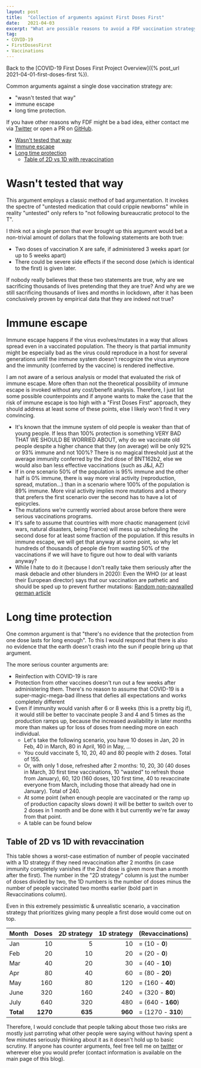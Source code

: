 ```yaml
---
layout: post
title:  "Collection of arguments against First Doses First"
date:   2021-04-03
excerpt: "What are possible reasons to avoid a FDF vaccination strategy?"
tag:
- COVID-19
- FirstDosesFirst
- Vaccinations
---
```


Back to the [COVID-19 First Doses First Project Overview]({% post_url 2021-04-01-first-doses-first %}).

Common arguments against a single dose vaccination strategy are:
- "wasn't tested that way"
- immune escape
- long time protection.

If you have other reasons why FDF might be a bad idea, either contact me via [Twitter](https://twitter.com/oerpli) or open a PR on [GitHub](https://github.com/oerpli/FirstDosesFirst).

- [Wasn't tested that way](#wasnt-tested-that-way)
- [Immune escape](#immune-escape)
- [Long time protection](#long-time-protection)
  - [Table of 2D vs 1D with revaccination](#table-of-2d-vs-1d-with-revaccination)

# Wasn't tested that way
This argument employs a classic method of bad argumentation.
It invokes the spectre of "untested medication that could cripple newborns" while in reality "untested" only refers to "not following bureaucratic protocol to the T".

I think not a single person that ever brought up this argument would bet a non-trivial amount of dollars that the following statements are both true:
- Two doses of vaccination X are safe, if administered 3 weeks apart (or up to 5 weeks apart)
- There could be severe side effects if the second dose (which is identical to the first) is given later.

If nobody really believes that these two statements are true, why are we sacrificing thousands of lives pretending that they are true? 
And why are we still sacrificing thousands of lives and months in lockdown, after it has been conclusively proven by empirical data that they are indeed not true? 

# Immune escape
Immune escape happens if the virus evolves/mutates in a way that allows spread even in a vaccinated population. The theory is that partial immunity might be especially bad as the virus could reproduce in a host for several generations until the immune system doesn't recognize the virus anymore and the immunity (conferred by the vaccine) is rendered ineffective. 

I am not aware of a serious analysis or model that evaluated the risk of immune escape.
More often than not the theoretical possibility of immune escape is invoked without any cost/benefit analysis.
Therefore, I just list some possible counterpoints and if anyone wants to make the case that the risk of immune escape is too high with a "First Doses First" approach, they should address at least some of these points, else I likely won't find it very convincing.

- It's known that the immune system of old people is weaker than that of young people. If less than 100% protection is something VERY BAD THAT WE SHOULD BE WORRIED ABOUT, why do we vaccinate old people despite a higher chance that they (on average) will be only 92% or 93% immune and not 100%? There is no magical threshold just at the average immunity conferred by the 2nd dose of BNT162b2, else we would also ban less effective vaccinations (such as J&J, AZ)
- If in one scenario 50% of the population is 95% immune and the other half is 0% immune, there is way more viral activity (reproduction, spread, mutation...) than in a scenario where 100% of the population is 89% immune. More viral activity implies more mutations and a theory that prefers the first scenario over the second has to have a lot of epicycles.
- The mutations we're currently worried about arose before there were serious vaccinations programs.
- It's safe to assume that countries with more chaotic management (civil wars, natural disasters, being France) will mess up scheduling the second dose for at least some fraction of the population.
If this results in immune escape, we will get that anyway at some point, so why let hundreds of thousands of people die from wasting 50% of the vaccinations if we will have to figure out how to deal with variants anyway?
- While I hate to do it (because I don't really take them seriously after the mask debacle and other blunders in 2020): Even the WHO (or at least their European director) says that our vaccination are pathetic and should be sped up to prevent further mutations: [Random non-paywalled german article](https://www.vienna.at/inakzeptabel-langsam-who-kritisiert-impf-tempo-in-europa/6945688)

# Long time protection
One common argument is that "there's no evidence that the protection from one dose lasts for long enough".
To this I would respond that there is also no evidence that the earth doesn't crash into the sun if people bring up that argument. 

The more serious counter arguments are:
- Reinfection with COVID-19 is rare
- Protection from other vaccines doesn't run out a few weeks after administering them. There's no reason to assume that COVID-19 is a super-magic-mega-bad illness that defies all expectations and works completely different
- Even if immunity would vanish after 6 or 8 weeks (this is a pretty big if), it would still be better to vaccinate people 3 and 4 and 5 times as the production ramps up, because the increased availability in later months more than makes up for loss of doses from needing more on each individual.
  - Let's take the following scenario, you have 10 doses in Jan, 20 in Feb, 40 in March, 80 in April, 160 in May, ...
  - You could vaccinate 5, 10, 20, 40 and 80 people with 2 doses. Total of 155.
  - Or, with only 1 dose, refreshed after 2 months: 10, 20, 30 (40 doses in March, 30 first time vaccinations, 10 "wasted" to refresh those from January), 60, 120 (160 doses, 120 first time, 40 to revaccinate everyone from March, including those that already had one in January). Total of 240.
  - At some point (when enough people are vaccinated or the ramp up of production capacity slows down) it will be better to switch over to 2 doses in 1 month and be done with it but currently we're far away from that point.
  - A table can be found below

## Table of 2D vs 1D with revaccination 

This table shows a worst-case estimation of number of people vaccinated with a 1D strategy if they need revaccination after 2 months (in case immunity completely vanishes if the 2nd dose is given more than a month after the first). 
The number in the "2D strategy" column is just the number of doses divided by two, the 1D numbers is the number of doses minus the number of people vaccinated two months earlier (bold part in Revaccinations column).

Even in this extremely pessimistic & unrealistic scenario, a vaccination strategy that prioritizes giving many people a first dose would come out on top. 

| Month     |    Doses | 2D strategy | 1D strategy | (Revaccinations)   |
| --------- | -------: | ----------: | ----------: | :----------------- |
| Jan       |       10 |           5 |          10 | = (10 - **0**)     |
| Feb       |       20 |          10 |          20 | = (20 - **0**)     |
| Mar       |       40 |          20 |          30 | = (40 - **10**)    |
| Apr       |       80 |          40 |          60 | = (80 - **20**)    |
| May       |      160 |          80 |         120 | = (160 - **40**)   |
| June      |      320 |         160 |         240 | = (320 - **80**)   |
| July      |      640 |         320 |         480 | = (640 - **160**)  |
| **Total** | **1270** |     **635** |     **960** | = (1270 - **310**) |


Therefore, I would conclude that people talking about those two risks are mostly just parroting what other people were saying without having spent a few minutes seriously thinking about it as it doesn't hold up to  basic scrutiny. If anyone has counter arguments, feel free tell me on [twitter](https://twitter.com/oerpli) or wherever else you would prefer (contact information is available on the main page of this blog).
